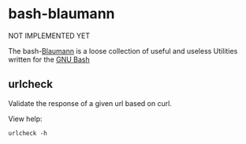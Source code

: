 bash-blaumann
=============

NOT IMPLEMENTED YET

The bash-[Blaumann](http://en.wikipedia.org/wiki/Workwear) is a loose collection of useful and useless Utilities written for the [GNU Bash](http://www.gnu.org/software/bash/bash.html)

urlcheck
--------

Validate the response of a given url based on curl.

View help:

```
urlcheck -h
```
